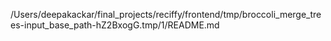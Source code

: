 /Users/deepakackar/final_projects/reciffy/frontend/tmp/broccoli_merge_trees-input_base_path-hZ2BxogG.tmp/1/README.md